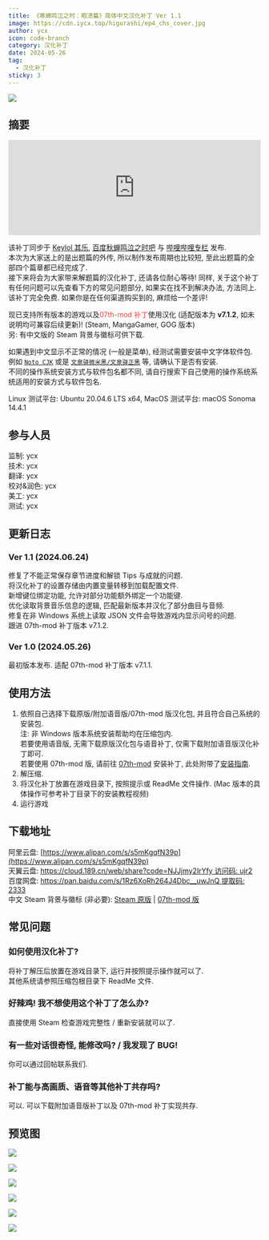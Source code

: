 ```yaml
---
title: 《寒蝉鸣泣之时：暇溃篇》简体中文汉化补丁 Ver 1.1
image: https://cdn.iycx.top/higurashi/ep4_chs_cover.jpg
author: ycx
icon: code-branch
category: 汉化补丁
date: 2024-05-26
tag:
  - 汉化补丁
sticky: 3
---
```

![](https://cdn.iycx.top/higurashi/ep4_chs_cover.jpg)  
## 摘要
<div align="center"><iframe width="100%" height="190" frameborder="0" src="https://store.steampowered.com/widget/526490/?t=%E3%80%8A%E5%AF%92%E8%9D%89%E9%B8%A3%E6%B3%A3%E4%B9%8B%E6%97%B6%E3%80%8B%E6%98%AF%E4%B8%80%E9%83%A8%E6%9C%89%E5%A3%B0%E5%B0%8F%E8%AF%B4%E3%80%82%E9%9F%B3%E4%B9%90%E3%80%81%E6%95%85%E4%BA%8B%E8%83%8C%E6%99%AF%E4%B8%8E%E8%A7%92%E8%89%B2%E5%85%B1%E5%90%8C%E5%88%9B%E9%80%A0%E4%BA%86%E4%B8%80%E4%B8%AA%E4%B8%96%E7%95%8C%EF%BC%8C%E6%98%AF%E7%8E%A9%E5%AE%B6%E9%98%85%E8%AF%BB%E5%B0%8F%E8%AF%B4%E7%9A%84%E8%88%9E%E5%8F%B0%E3%80%82%E6%AC%A2%E7%AC%91%E3%80%81%E5%93%AD%E6%B3%A3%E3%80%81%E6%80%A8%E6%81%A8%E3%80%82%E8%AF%B7%E5%B8%A6%E7%9D%80%E9%82%A3%E6%A0%B7%E7%9A%84%E5%BF%83%E6%83%85%E4%B8%8E%E4%B8%BB%E4%BA%BA%E5%85%AC%E4%B8%80%E8%B5%B7%E4%BD%93%E9%AA%8C%E6%95%85%E4%BA%8B%E5%90%A7%E3%80%82"></iframe></div>  

该补丁同步于 [Keylol 其乐](https://keylol.com/t950741-1-1), [百度秋蝉鸣泣之时吧](https://tieba.baidu.com/p/9030959532) 与 [哔哩哔哩专栏](https://www.bilibili.com/read/cv34812297) 发布.  
本次为大家送上的是出题篇的外传, 所以制作发布周期也比较短, 至此出题篇的全部四个篇章都已经完成了.  
接下来将会为大家带来解题篇的汉化补丁, 还请各位耐心等待!
同样, 关于这个补丁有任何问题可以先查看下方的常见问题部分, 如果实在找不到解决办法, 方法同上.  
该补丁完全免费. 如果你是在任何渠道购买到的, 麻烦给一个差评!  

现已支持所有版本的游戏以及<font color='#ff3a3a'>07th-mod 补丁</font>使用汉化 (适配版本为 **v7.1.2**, 如未说明均可兼容后续更新)! (Steam, MangaGamer, GOG 版本)  
另: 有中文版的 Steam 背景与徽标可供下载.  

如果遇到中文显示不正常的情况 (一般是菜单), 经测试需要安装中文字体软件包. 例如 [```Noto CJK```](https://github.com/notofonts/noto-cjk) 或是 [```文泉驿微米黑/文泉驿正黑```](http://wenq.org/wqy2/index.cgi) 等, 请确认下是否有安装.  
不同的操作系统安装方式与软件包名都不同, 请自行搜索下自己使用的操作系统系统适用的安装方式与软件包名.  

Linux 测试平台: Ubuntu 20.04.6 LTS x64, MacOS 测试平台: macOS Sonoma 14.4.1  

## 参与人员
监制: ycx  
技术: ycx  
翻译: ycx  
校对&润色: ycx  
美工: ycx  
测试: ycx  

## 更新日志

### Ver 1.1 (2024.06.24)
修复了不能正常保存章节进度和解锁 Tips 与成就的问题.  
将汉化补丁的设置存储由内置变量转移到加载配置文件.  
新增键位绑定功能, 允许对部分功能额外绑定一个功能键.  
优化读取背景音乐信息的逻辑, 匹配最新版本并汉化了部分曲目与音频.  
修复在非 Windows 系统上读取 JSON 文件会导致游戏内显示问号的问题.  
跟进 07th-mod 补丁版本 v7.1.2.  

### Ver 1.0 (2024.05.26)
最初版本发布. 
适配 07th-mod 补丁版本 v7.1.1.

## 使用方法
1. 依照自己选择下载原版/附加语音版/07th-mod 版汉化包, 并且符合自己系统的安装包.  
注: 非 Windows 版本系统安装帮助均在压缩包内.  
若要使用语音版, 无需下载原版汉化包与语音补丁, 仅需下载附加语音版汉化补丁即可.  
若要使用 07th-mod 版, 请前往 [07th-mod](https://07th-mod.com/home/) 安装补丁, 此处附带了[安装指南](../guide/07th-mod/main.md).  
2. 解压缩.  
3. 将汉化补丁放置在游戏目录下, 按照提示或 ReadMe 文件操作. (Mac 版本的具体操作可参考补丁目录下的安装教程视频)  
4. 运行游戏  

## 下载地址
阿里云盘: [https://www.alipan.com/s/s5mKgqfN39p](https://www.alipan.com/s/s5mKgqfN39p)  
天翼云盘: [https://cloud.189.cn/web/share?code=NJJjmy2IrYfy 访问码: ujr2](https://cloud.189.cn/web/share?code=NJJjmy2IrYfy)   
百度网盘: [https://pan.baidu.com/s/1Rz6XoRh264J4Dbc__uwJnQ 提取码: 2333](https://pan.baidu.com/s/1Rz6XoRh264J4Dbc__uwJnQ?pwd=2333)  
中文 Steam 背景与徽标 (非必要): [Steam 原版](https://download.chinalcmod.com/Higurashi/Steam%20Library/Steam_Library_Ep04.zip) | [07th-mod 版](https://download.chinalcmod.com/Higurashi/Steam%20Library/Steam_Library_Ep04_07th-mod.zip)  

## 常见问题
### 如何使用汉化补丁?
将补丁解压后放置在游戏目录下, 运行并按照提示操作就可以了.  
其他系统请参照压缩包根目录下 ReadMe 文件.  
### 好辣鸡! 我不想使用这个补丁了怎么办?
直接使用 Steam 检查游戏完整性 / 重新安装就可以了.  
### 有一些对话很奇怪, 能修改吗? / 我发现了 BUG!
你可以通过回帖联系我们.
### 补丁能与高画质、语音等其他补丁共存吗?
可以. 可以下载附加语音版补丁以及 07th-mod 补丁实现共存.  

## 预览图
![](https://cdn.iycx.top/blog/2024/05/higurashiep04_screenshot_01.jpg)

![](https://cdn.iycx.top/blog/2024/05/higurashiep04_screenshot_02.jpg)

![](https://cdn.iycx.top/blog/2024/05/higurashiep04_screenshot_03.jpg)

![](https://cdn.iycx.top/blog/2024/05/higurashiep04_screenshot_04.jpg)

![](https://cdn.iycx.top/blog/2024/05/higurashiep04_screenshot_05.jpg)

![](https://cdn.iycx.top/blog/2024/05/higurashiep04_screenshot_06.jpg)
